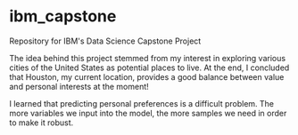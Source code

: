 # ibm_capstone
Repository for IBM's Data Science Capstone Project

The idea behind this project stemmed from my interest in exploring various cities of the United States as potential places to live. At the end, I concluded that Houston, my current location, provides a good balance between value and personal interests at the moment! 

I learned that predicting personal preferences is a difficult problem. The more variables we input into the model, the more samples we need in order to make it robust. 
